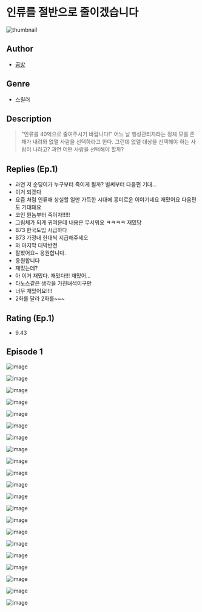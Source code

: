 # 인류를 절반으로 줄이겠습니다
![thumbnail](https://image-comic.pstatic.net/user_contents_data/challenge_comic/2023/05/25/327850/upload_3618414029073495910_480x623.jpeg)

## Author
- [곰방](https://comic.naver.com/artistTitle?id=327850)

## Genre
- 스릴러

## Description
> "인류를 40억으로 줄여주시기 바랍니다!" 어느 날 행성관리자라는 정체 모를 존재가 내려와 없앨 사람을 선택하라고 한다. 그런데 없앨 대상을 선택해야 하는 사람이 나라고? 과연 어떤 사람을 선택해야 할까?

## Replies (Ep.1)
- 과연 저 순딩이가 누구부터 죽이게 될까? 벌써부터 다음편 기대...
- 이거 되겠다
- 요즘 처럼 인류애 상실할 일만 가득한 시대에 흥미로운 이야기네요 재밌어요 다음편도 기대돼요
- 코인 튄놈부터 죽이자!!!!!
- 그림체가 되게 귀여운데 내용은 무서워요 ㅋㅋㅋㅋ 재밌당
- B73 한국도입 시급하다
- B73 가정내 한대씩 지급해주세오
- 와 마지막 대박반전
- 잘봤어요~ 응원합니다.
- 응원합니다
- 재밌는데?
- 아 이거 재밌다. 재밌다!!! 재밌어...
- 타노스같은 생각을 가진녀석이구만
- 너무 재밌어요!!!!
- 2화를 달라 2화를~~~

## Rating (Ep.1)
- 9.43

## Episode 1
![image](https://image-comic.pstatic.net/user_contents_data/challenge_comic/2023/05/25/327850/upload_3774359759561712742.jpeg)

![image](https://image-comic.pstatic.net/user_contents_data/challenge_comic/2023/05/25/327850/upload_4050535091065663588.jpeg)

![image](https://image-comic.pstatic.net/user_contents_data/challenge_comic/2023/05/25/327850/upload_7364849258299220529.jpeg)

![image](https://image-comic.pstatic.net/user_contents_data/challenge_comic/2023/05/25/327850/upload_3833189335384076386.jpeg)

![image](https://image-comic.pstatic.net/user_contents_data/challenge_comic/2023/05/25/327850/upload_7004331318296535600.jpeg)

![image](https://image-comic.pstatic.net/user_contents_data/challenge_comic/2023/05/25/327850/upload_3762820373002138982.jpeg)

![image](https://image-comic.pstatic.net/user_contents_data/challenge_comic/2023/05/25/327850/upload_3473792858684731441.jpeg)

![image](https://image-comic.pstatic.net/user_contents_data/challenge_comic/2023/05/25/327850/upload_3833742166344360546.jpeg)

![image](https://image-comic.pstatic.net/user_contents_data/challenge_comic/2023/05/25/327850/upload_3559360349648151139.jpeg)

![image](https://image-comic.pstatic.net/user_contents_data/challenge_comic/2023/05/25/327850/upload_3835208941444687409.jpeg)

![image](https://image-comic.pstatic.net/user_contents_data/challenge_comic/2023/05/25/327850/upload_3918756620971292003.jpeg)

![image](https://image-comic.pstatic.net/user_contents_data/challenge_comic/2023/05/25/327850/upload_7161342863743201889.jpeg)

![image](https://image-comic.pstatic.net/user_contents_data/challenge_comic/2023/05/25/327850/upload_7364002463268288869.jpeg)

![image](https://image-comic.pstatic.net/user_contents_data/challenge_comic/2023/05/25/327850/upload_7378410458538063972.jpeg)

![image](https://image-comic.pstatic.net/user_contents_data/challenge_comic/2023/05/25/327850/upload_3761685693393613617.jpeg)

![image](https://image-comic.pstatic.net/user_contents_data/challenge_comic/2023/05/25/327850/upload_7364288301126137652.jpeg)

![image](https://image-comic.pstatic.net/user_contents_data/challenge_comic/2023/05/25/327850/upload_3762255228320375600.jpeg)

![image](https://image-comic.pstatic.net/user_contents_data/challenge_comic/2023/05/25/327850/upload_3544674001855986022.jpeg)

![image](https://image-comic.pstatic.net/user_contents_data/challenge_comic/2023/05/25/327850/upload_4121747361736647987.jpeg)

![image](https://image-comic.pstatic.net/user_contents_data/challenge_comic/2023/05/25/327850/upload_7003489088161526065.jpeg)

![image](https://image-comic.pstatic.net/user_contents_data/challenge_comic/2023/05/25/327850/upload_3690807883801572147.jpeg)
